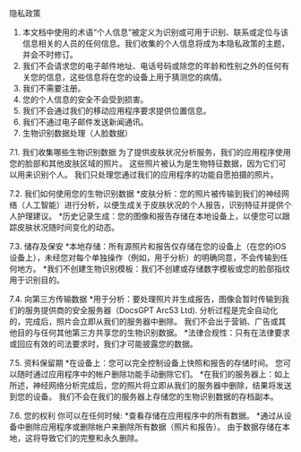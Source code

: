 隐私政策

1. 本文档中使用的术语“个人信息”被定义为识别或可用于识别、联系或定位与该信息相关的人员的任何信息。我们收集的个人信息将成为本隐私政策的主题，并会不时修订。
2. 我们不会请求您的电子邮件地址、电话号码或除您的年龄和性别之外的任何有关您的信息，这些信息将在您的设备上用于猜测您的病情。
3. 我们不需要注册。
4. 您的个人信息的安全不会受到损害。
5. 我们不会通过我们的移动应用程序要求提供位置信息。
6. 我们不通过电子邮件发送新闻通讯。
7. 生物识别数据处理（人脸数据）

7.1. 我们收集哪些生物识别数据
为了提供皮肤状况分析服务，我们的应用程序使用您的脸部和其他皮肤区域的照片。 这些照片被认为是生物特征数据，因为它们可以用来识别个人。 我们只处理您通过我们的应用程序的功能自愿拍摄的照片。

7.2. 我们如何使用您的生物识别数据
*皮肤分析：您的照片被传输到我们的神经网络（人工智能）进行分析，以便生成关于皮肤状况的个人报告，识别特征并提供个人护理建议。
*历史记录生成：您的图像和报告存储在本地设备上，以便您可以跟踪皮肤状况随时间变化的动态。

7.3. 储存及保安
*本地存储：所有源照片和报告仅存储在您的设备上（在您的iOS设备上），未经您对每个单独操作（例如，用于分析）的明确同意，不会传输到任何地方。
*我们不创建生物识别模板：我们不创建或存储数字模板或您的脸部指纹用于识别目的。

7.4. 向第三方传输数据
*用于分析：要处理照片并生成报告，图像会暂时传输到我们的服务提供商的安全服务器（DocsGPT Arc53 Ltd). 分析过程是完全自动化的，完成后，照片会立即从我们的服务器中删除。 我们不会出于营销、广告或其他目的与任何其他第三方共享您的生物识别数据。
*法律合规性：只有在法律要求或回应有效的司法要求时，我们才可能披露您的数据。

7.5. 资料保留期
*在设备上：您可以完全控制设备上快照和报告的存储时间。 您可以随时通过应用程序中的帐户删除功能手动删除它们。
*在我们的服务器上：如上所述，神经网络分析完成后，您的照片将立即从我们的服务器中删除，结果将发送到您的设备。 我们不会在我们的服务器上存储您的生物识别数据的存档副本。

7.6. 您的权利
你可以在任何时候:
*查看存储在应用程序中的所有数据。
*通过从设备中删除应用程序或删除帐户来删除所有数据（照片和报告）。 由于数据存储在本地，这将导致它们的完整和永久删除。
